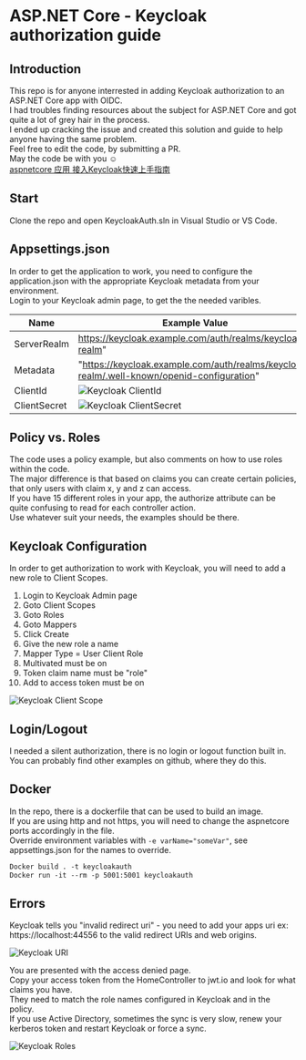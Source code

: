 # ASP.NET Core - Keycloak authorization guide

## Introduction
This repo is for anyone interrested in adding Keycloak authorization to an ASP.NET Core app with OIDC.  
I had troubles finding resources about the subject for ASP.NET Core and got quite a lot of grey hair in the process.  
I ended up cracking the issue and created this solution and guide to help anyone having the same problem.  
Feel free to edit the code, by submitting a PR.  
May the code be with you :relaxed:  
[aspnetcore 应用 接入Keycloak快速上手指南](https://www.cnblogs.com/shanyou/p/14751793.html)

## Start
Clone the repo and open KeycloakAuth.sln in Visual Studio or VS Code.  

## Appsettings.json
In order to get the application to work, you need to configure the application.json with the appropriate Keycloak metadata from your environment.  
Login to your Keycloak admin page, to get the the needed varibles.  
  
Name | Example Value | Docker env name
------------ | ------------- | -------------
ServerRealm | https://keycloak.example.com/auth/realms/keycloak-realm" | Keycloak__ServerRealm
Metadata | "https://keycloak.example.com/auth/realms/keycloak-realm/.well-known/openid-configuration" | Keycloak__Metadata
ClientId | ![Keycloak ClientId](/images/Keycloak_1.png) | Keycloak__ClientId
ClientSecret | ![Keycloak ClientSecret](/images/Keycloak_3.png) | Keycloak__ClientSecret

## Policy vs. Roles
The code uses a policy example, but also comments on how to use roles within the code.  
The major difference is that based on claims you can create certain policies, that only users with claim x, y and z can access.  
If you have 15 different roles in your app, the authorize attribute can be quite confusing to read for each controller action.  
Use whatever suit your needs, the examples should be there.  

## Keycloak Configuration
In order to get authorization to work with Keycloak, you will need to add a new role to Client Scopes.  
1. Login to Keycloak Admin page
2. Goto Client Scopes
3. Goto Roles
4. Goto Mappers
5. Click Create
6. Give the new role a name
7. Mapper Type = User Client Role
8. Multivated must be on
9. Token claim name must be "role"
10. Add to access token must be on

![Keycloak Client Scope](/images/Keycloak_2.png)

## Login/Logout
I needed a silent authorization, there is no login or logout function built in.  
You can probably find other examples on github, where they do this.  

## Docker
In the repo, there is a dockerfile that can be used to build an image.  
If you are using http and not https, you will need to change the aspnetcore ports accordingly in the file.  
Override environment variables with ``` -e varName="someVar" ```, see appsettings.json for the names to override.  

```dockerfile
Docker build . -t keycloakauth
Docker run -it --rm -p 5001:5001 keycloakauth
```

## Errors
Keycloak tells you "invalid redirect uri" - you need to add your apps uri ex: https://localhost:44556 to the valid redirect URIs and web origins.

![Keycloak URI](/images/Keycloak_5.png)

You are presented with the access denied page.  
Copy your access token from the HomeController to jwt.io and look for what claims you have.  
They need to match the role names configured in Keycloak and in the policy.  
If you use Active Directory, sometimes the sync is very slow, renew your kerberos token and restart Keycloak or force a sync.  

![Keycloak Roles](/images/Keycloak_4.png)
